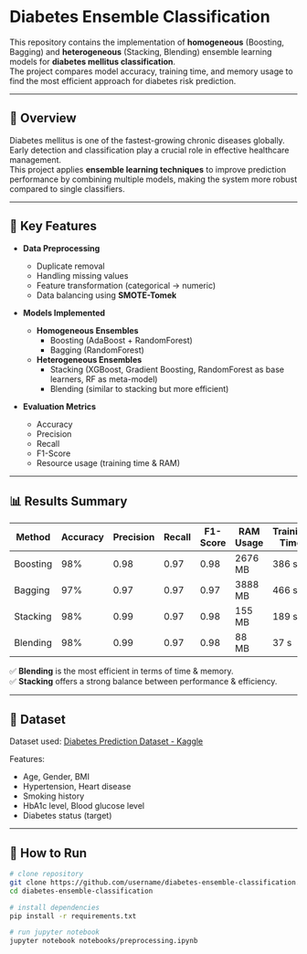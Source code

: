 # Diabetes Ensemble Classification

This repository contains the implementation of **homogeneous** (Boosting, Bagging) and **heterogeneous** (Stacking, Blending) ensemble learning models for **diabetes mellitus classification**.  
The project compares model accuracy, training time, and memory usage to find the most efficient approach for diabetes risk prediction.

---

## 📖 Overview
Diabetes mellitus is one of the fastest-growing chronic diseases globally. Early detection and classification play a crucial role in effective healthcare management.  
This project applies **ensemble learning techniques** to improve prediction performance by combining multiple models, making the system more robust compared to single classifiers.

---

## 📌 Key Features
- **Data Preprocessing**
  - Duplicate removal  
  - Handling missing values  
  - Feature transformation (categorical → numeric)  
  - Data balancing using **SMOTE-Tomek**

- **Models Implemented**
  - **Homogeneous Ensembles**
    - Boosting (AdaBoost + RandomForest)
    - Bagging (RandomForest)
  - **Heterogeneous Ensembles**
    - Stacking (XGBoost, Gradient Boosting, RandomForest as base learners, RF as meta-model)
    - Blending (similar to stacking but more efficient)

- **Evaluation Metrics**
  - Accuracy
  - Precision
  - Recall
  - F1-Score
  - Resource usage (training time & RAM)

---

## 📊 Results Summary
| Method     | Accuracy | Precision | Recall | F1-Score | RAM Usage | Training Time |
|------------|----------|-----------|--------|----------|-----------|---------------|
| Boosting   | 98%      | 0.98      | 0.97   | 0.98     | 2676 MB   | 386 s         |
| Bagging    | 97%      | 0.97      | 0.97   | 0.97     | 3888 MB   | 466 s         |
| Stacking   | 98%      | 0.99      | 0.97   | 0.98     | 155 MB    | 189 s         |
| Blending   | 98%      | 0.99      | 0.97   | 0.98     | 88 MB     | 37 s          |

✅ **Blending** is the most efficient in terms of time & memory.  
✅ **Stacking** offers a strong balance between performance & efficiency.  

---
## 📂 Dataset
Dataset used: [Diabetes Prediction Dataset - Kaggle](https://www.kaggle.com/datasets/iammustafatz/diabetes-prediction-dataset)  

Features:  
- Age, Gender, BMI  
- Hypertension, Heart disease  
- Smoking history  
- HbA1c level, Blood glucose level  
- Diabetes status (target)

---

## 🚀 How to Run
```bash
# clone repository
git clone https://github.com/username/diabetes-ensemble-classification.git
cd diabetes-ensemble-classification

# install dependencies
pip install -r requirements.txt

# run jupyter notebook
jupyter notebook notebooks/preprocessing.ipynb
